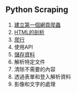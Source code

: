## Python Scraping
1. [建立第一個網頁爬蟲](./建立第一個網頁爬蟲)
2. [HTML的剖析](./HTML的剖析)
3. [爬行](./爬行)
4. 使用API
5. [儲存資料](./儲存資料)
6. 解析特定文件
7. 清除不需要的內容
8. 透過表單和登入解析資料
9. 影像和文字的處理